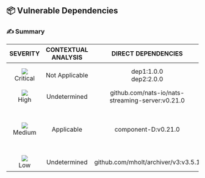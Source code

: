 
## 📦 Vulnerable Dependencies

### ✍️ Summary
<div align='center'>

| SEVERITY                | CONTEXTUAL ANALYSIS                  | DIRECT DEPENDENCIES                  | IMPACTED DEPENDENCY                  | FIXED VERSIONS                  | CVES                  |
| :---------------------: | :-----------------------------------: | :-----------------------------------: | :-----------------------------------: | :-----------------------------------: | :-----------------------------------: |
| ![](https://raw.githubusercontent.com/jfrog/frogbot/master/resources/v2/notApplicableCritical.png)<br>Critical | Not Applicable | dep1:1.0.0<br>dep2:2.0.0 | impacted 3.0.0 | 4.0.0<br>5.0.0 | CVE-1111-11111 |
| ![](https://raw.githubusercontent.com/jfrog/frogbot/master/resources/v2/applicableHighSeverity.png)<br>    High | Undetermined | github.com/nats-io/nats-streaming-server:v0.21.0 | github.com/nats-io/nats-streaming-server v0.21.0 | [0.24.1] | - |
| ![](https://raw.githubusercontent.com/jfrog/frogbot/master/resources/v2/applicableMediumSeverity.png)<br>  Medium | Applicable | component-D:v0.21.0 | component-D v0.21.0 | [0.24.3] | CVE-2022-26652<br>CVE-2023-4321 |
| ![](https://raw.githubusercontent.com/jfrog/frogbot/master/resources/v2/applicableLowSeverity.png)<br>     Low | Undetermined | github.com/mholt/archiver/v3:v3.5.1 | github.com/mholt/archiver/v3 v3.5.1 | - | - |

</div>
